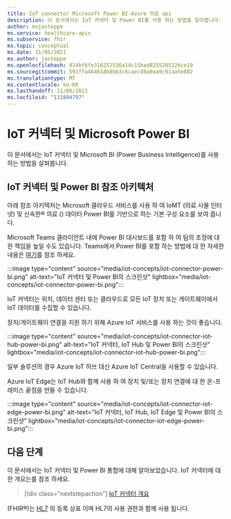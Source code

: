 ```yaml
---
title: IoT connector Microsoft Power BI-Azure 의료 api
description: 이 문서에서는 IoT 커넥터 및 Power BI를 사용 하는 방법을 알아봅니다.
author: msjasteppe
ms.service: healthcare-apis
ms.subservice: fhir
ms.topic: conceptual
ms.date: 11/05/2021
ms.author: jasteppe
ms.openlocfilehash: 014bf6fe316252536a14c15bad8255285226ce10
ms.sourcegitcommit: 591ffa464618b8bb3c6caec49a0aa9c91aa5e882
ms.translationtype: MT
ms.contentlocale: ko-KR
ms.lasthandoff: 11/06/2021
ms.locfileid: "131894797"
---
```

# <a name="iot-connector-and-microsoft-power-bi"></a>IoT 커넥터 및 Microsoft Power BI

이 문서에서는 IoT 커넥터 및 Microsoft BI (Power Business Intelligence)를 사용 하는 방법을 살펴봅니다.

## <a name="iot-connector-and-power-bi-reference-architecture"></a>IoT 커넥터 및 Power BI 참조 아키텍처

아래 참조 아키텍처는 Microsoft 클라우드 서비스를 사용 하 여 IoMT (의료 사물 인터넷) 및 신속한&#174; 의료 () 데이터 Power BI를 기반으로 하는 기본 구성 요소를 보여 줍니다. 

Microsoft Teams 클라이언트 내에 Power BI 대시보드를 포함 하 여 팀의 조정에 대 한 책임을 높일 수도 있습니다. Teams에서 Power BI를 포함 하는 방법에 대 한 자세한 내용은 [여기](/power-bi/collaborate-share/service-embed-report-microsoft-teams)를 참조 하세요.

:::image type="content" source="media/iot-concepts/iot-connector-power-bi.png" alt-text="IoT 커넥터 및 Power BI의 스크린샷" lightbox="media/iot-concepts/iot-connector-power-bi.png":::

IoT 커넥터는 위치, 데이터 센터 또는 클라우드로 모든 IoT 장치 또는 게이트웨이에서 IoT 데이터를 수집할 수 있습니다. 

장치/게이트웨이 연결을 지원 하기 위해 Azure IoT 서비스를 사용 하는 것이 좋습니다.

:::image type="content" source="media/iot-concepts/iot-connector-iot-hub-power-bi.png" alt-text="IoT 커넥터, IoT Hub 및 Power BI의 스크린샷" lightbox="media/iot-concepts/iot-connector-iot-hub-power-bi.png":::

일부 솔루션의 경우 Azure IoT 허브 대신 Azure IoT Central을 사용할 수 있습니다.

Azure IoT Edge는 IoT Hub와 함께 사용 하 여 장치 및/또는 장치 연결에 대 한 온-프레미스 끝점을 만들 수 있습니다.

:::image type="content" source="media/iot-concepts/iot-connector-iot-edge-power-bi.png" alt-text="IoT 커넥터, IoT Hub, IoT Edge 및 Power BI의 스크린샷" lightbox="media/iot-concepts/iot-connector-iot-edge-power-bi.png":::

## <a name="next-steps"></a>다음 단계

이 문서에서는 IoT 커넥터 및 Power BI 통합에 대해 알아보았습니다. IoT 커넥터에 대 한 개요는를 참조 하세요.

>[!div class="nextstepaction"]
>[IoT 커넥터 개요](iot-connector-overview.md)

(FHIR&#174;)는 [HL7](https://hl7.org/fhir/) 의 등록 상표 이며 HL7의 사용 권한과 함께 사용 됩니다.
